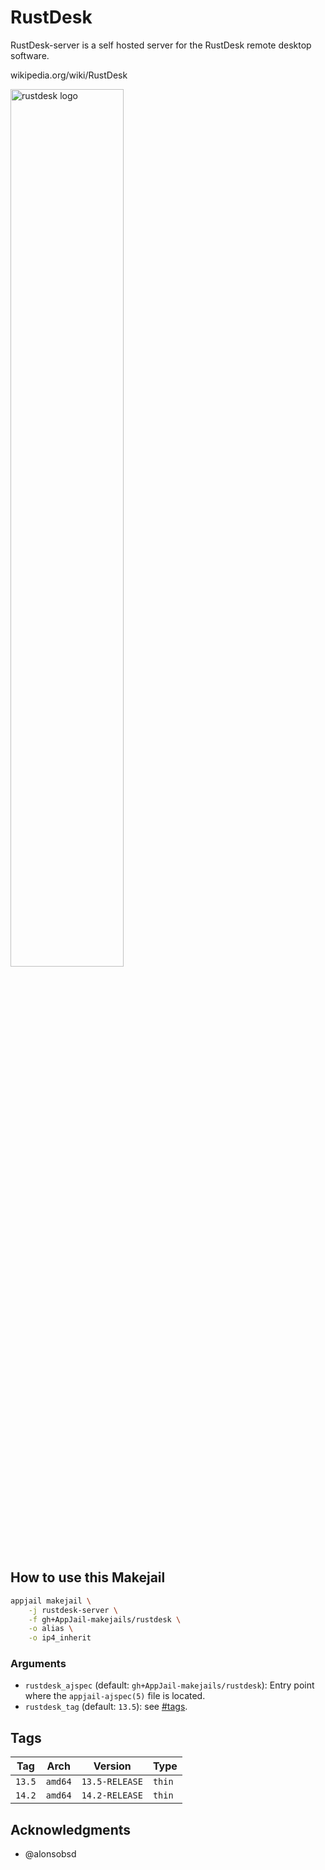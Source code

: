 # RustDesk

RustDesk-server is a self hosted server for the RustDesk remote desktop software.

wikipedia.org/wiki/RustDesk

<img src="https://gnulinux.ch/bl-content/uploads/pages/f2c4cf4e5cc5182920c2bf5cc3bb5642/RustDesk.png" width="60%" height="auto" alt="rustdesk logo" />

## How to use this Makejail

```sh
appjail makejail \
    -j rustdesk-server \
    -f gh+AppJail-makejails/rustdesk \
    -o alias \
    -o ip4_inherit
```

### Arguments

* `rustdesk_ajspec` (default: `gh+AppJail-makejails/rustdesk`): Entry point where the `appjail-ajspec(5)` file is located.
* `rustdesk_tag` (default: `13.5`): see [#tags](#tags).

## Tags

| Tag           | Arch    | Version            | Type   |
| ------------- | --------| ------------------ | ------ |
| `13.5`    | `amd64` | `13.5-RELEASE` | `thin` |
| `14.2`    | `amd64` | `14.2-RELEASE` | `thin` |

## Acknowledgments

* @alonsobsd
